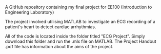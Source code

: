 A GitHub repository containing my final project for EE100 (Introduction to Engineering Laboratory)

The project involved utilising MATLAB to investigate an ECG recording of a patient's heart to detect cardiac arrhythmias.

All of the code is located inside the folder titled "ECG Project". Simply download this folder and run the .mlx file on MATLAB. The Project Handout .pdf file has information about the aims of the project.
